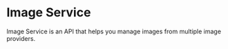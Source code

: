 # Image Service

Image Service is an API that helps you manage images from multiple image providers.